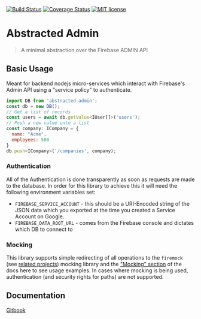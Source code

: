 [![Build Status](https://travis-ci.org/forest-fre/abstracted-admin.svg?branch=master)](https://travis-ci.org/forest-fre/abstracted-admin.svg?branch=master)
[![Coverage Status](https://coveralls.io/repos/github/forest-fre/abstracted-admin/badge.svg?branch=master)](https://coveralls.io/github/forest-fre/abstracted-admin?branch=master)
[![MIT license](http://img.shields.io/badge/license-MIT-brightgreen.svg)](http://opensource.org/licenses/MIT)

# Abstracted Admin
> A minimal abstraction over the Firebase ADMIN API

## Basic Usage 
Meant for backend nodejs micro-services which interact with Firebase's Admin API using a "service policy" to authenticate.

```js
import DB from 'abstracted-admin';
const db = new DB();
// Get a list of records
const users = await db.getValue<IUser[]>('users');
// Push a new value onto a list
const company: ICompany = {
  name: "Acme",
  employees: 500
}
db.push<ICompany>('/companies', company);
```

### Authentication
All of the Authentication is done transparently as soon as requests are made to the database. In order for this library to achieve this it will need the following environment variables set:

- `FIREBASE_SERVICE_ACCOUNT` - this should be a URI-Encoded string of the JSON data which you exported at the time you created a Service Account on Google.
- `FIREBASE_DATA_ROOT_URL` - comes from the Firebase console and dictates which DB to connect to

### Mocking
This library supports simple redirecting of all operations to the `firemock` (see [related projects](docs/related.md)) mocking library and the ["Mocking" section](docs/mocking.md) of the docs here to see usage examples. In cases where mocking is being used, authentication (and security rights for paths) are not supported.

## Documentation

[Gitbook](https://forest-fire.gitbooks.io/abstracted-admin/content/)